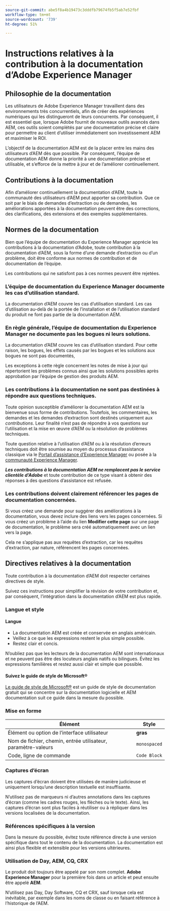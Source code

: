 ```yaml
---
source-git-commit: abe5f8a4b19473c3dddfb79674fb5f5ab7e52fbf
workflow-type: tm+mt
source-wordcount: '739'
ht-degree: 51%

---
```

# Instructions relatives à la contribution à la documentation d’Adobe Experience Manager

## Philosophie de la documentation

Les utilisateurs de Adobe Experience Manager travaillent dans des environnements très concurrentiels, afin de créer des expériences numériques qui les distingueront de leurs concurrents. Par conséquent, il est essentiel que, lorsque Adobe fournit de nouveaux outils avancés dans AEM, ces outils soient complétés par une documentation précise et claire pour permettre au client d’utiliser immédiatement son investissement AEM et maximiser le ROI.

L’objectif de la documentation AEM est de la placer entre les mains des utilisateurs d’AEM dès que possible. Par conséquent, l’équipe de documentation AEM donne la priorité à une documentation précise et utilisable, et s’efforce de la mettre à jour et de l’améliorer continuellement.

## Contributions à la documentation

Afin d’améliorer continuellement la documentation d’AEM, toute la communauté des utilisateurs d’AEM peut apporter sa contribution. Que ce soit par le biais de demandes d’extraction ou de demandes, les améliorations apportées à la documentation peuvent être des corrections, des clarifications, des extensions et des exemples supplémentaires.

## Normes de la documentation

Bien que l’équipe de documentation du Experience Manager apprécie les contributions à la documentation d’Adobe, toute contribution à la documentation d’AEM, sous la forme d’une demande d’extraction ou d’un problème, doit être conforme aux normes de contribution et de documentation de l’équipe.

Les contributions qui ne satisfont pas à ces normes peuvent être rejetées.

### L’équipe de documentation du Experience Manager documente les cas d’utilisation standard.

La documentation d’AEM couvre les cas d’utilisation standard. Les cas d’utilisation au-delà de la portée de l’installation et de l’utilisation standard du produit ne font pas partie de la documentation AEM.

### En règle générale, l’équipe de documentation du Experience Manager ne documente pas les bogues ni leurs solutions.

La documentation d’AEM couvre les cas d’utilisation standard. Pour cette raison, les bogues, les effets causés par les bogues et les solutions aux bogues ne sont pas documentés,

Les exceptions à cette règle concernent les notes de mise à jour qui répertorient les problèmes connus ainsi que les solutions possibles après approbation par l’équipe de gestion des produits AEM.

### Les contributions à la documentation ne sont pas destinées à répondre aux questions techniques.

Toute opinion susceptible d’améliorer la documentation AEM est la bienvenue sous forme de contributions. Toutefois, les commentaires, les demandes et les demandes d’extraction sont destinés uniquement aux *contributions*. Leur finalité n’est pas de répondre à vos questions sur l’utilisation et la mise en œuvre d’AEM ou la résolution de problèmes techniques.

Toute question relative à l’utilisation d’AEM ou à la résolution d’erreurs techniques doit être soumise au moyen du processus d’assistance classique via le [Portail d’assistance d’Experience Manager](https://experienceleague.adobe.com/fr?support-solution=Experience+Manager&lang=fr#home) ou posée à la [communauté Experience Manager](https://experienceleaguecommunities.adobe.com/t5/adobe-experience-manager/ct-p/adobe-experience-manager-community?profile.language=fr).

***Les contributions à la documentation AEM ne remplacent pas le service clientèle d’Adobe*** et toute contribution de ce type visant à obtenir des réponses à des questions d’assistance est refusée.

### Les contributions doivent clairement référencer les pages de documentation concernées.

Si vous créez une demande pour suggérer des améliorations à la documentation, vous devez inclure des liens vers les pages concernées. Si vous créez un problème à l’aide du lien **Modifier cette page** sur une page de documentation, le problème sera créé automatiquement avec un lien vers la page.

Cela ne s’applique pas aux requêtes d’extraction, car les requêtes d’extraction, par nature, référencent les pages concernées.

## Directives relatives à la documentation

Toute contribution à la documentation d’AEM doit respecter certaines directives de style.

Suivez ces instructions pour simplifier la révision de votre contribution et, par conséquent, l’intégration dans la documentation d’AEM est plus rapide.

### Langue et style

#### Langue

* La documentation AEM est créée et conservée en anglais américain.
* Veillez à ce que les expressions restent le plus simple possible.
* Restez clair et concis.

N’oubliez pas que les lecteurs de la documentation AEM sont internationaux et ne peuvent pas être des locuteurs anglais natifs ou bilingues. Évitez les expressions familières et restez aussi clair et simple que possible.

#### Suivez le guide de style de Microsoft®

[Le guide de style de Microsoft®](https://learn.microsoft.com/en-us/style-guide/welcome/) est un guide de style de documentation gratuit qui se concentre sur la documentation logicielle et AEM documentation suit ce guide dans la mesure du possible.

### Mise en forme

| Élément | Style |
|---|---|
| Élément ou option de l’interface utilisateur | **gras** |
| Nom de fichier, chemin, entrée utilisateur, paramètre-valeurs | `monospaced` |
| Code, ligne de commande | ```Code Block``` |

### Captures d’écran

Les captures d’écran doivent être utilisées de manière judicieuse et uniquement lorsqu’une description textuelle est insuffisante.

N’utilisez pas de marqueurs ni d’autres annotations dans les captures d’écran (comme les cadres rouges, les flèches ou le texte). Ainsi, les captures d’écran sont plus faciles à réutiliser ou à répliquer dans les versions localisées de la documentation.

### Références spécifiques à la version

Dans la mesure du possible, évitez toute référence directe à une version spécifique dans tout le contenu de la documentation. La documentation est ainsi plus flexible et extensible pour les versions ultérieures.

### Utilisation de Day, AEM, CQ, CRX

Le produit doit toujours être appelé par son nom complet. **Adobe Experience Manager** pour la première fois dans un article et peut ensuite être appelé **AEM**.

N’utilisez pas Day, Day Software, CQ et CRX, sauf lorsque cela est inévitable, par exemple dans les noms de classe ou en faisant référence à l’historique de l’AEM.
